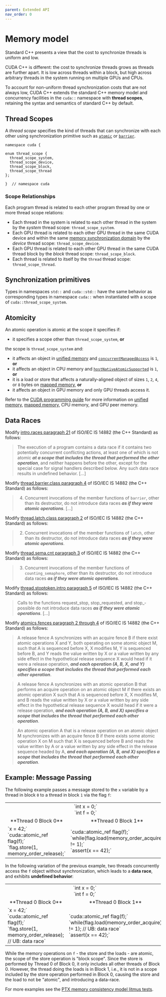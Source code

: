 ```yaml
---
parent: Extended API
nav_order: 0
---
```


# Memory model

Standard C++ presents a view that the cost to synchronize threads is uniform and low.

CUDA C++ is different: the cost to synchronize threads grows as threads are further apart.
It is low across threads within a block, but high across arbitrary threads in the system running on multiple GPUs and CPUs.

To account for non-uniform thread synchronization costs that are not always low, CUDA C++ extends the standard C++ memory model and concurrency facilities in the `cuda::` namespace with **thread scopes**, retaining the syntax and semantics of standard C++ by default.

## Thread Scopes

A _thread scope_ specifies the kind of threads that can synchronize with each other using synchronization primitive such as [`atomic`] or [`barrier`].

```cuda
namespace cuda {

enum thread_scope {
  thread_scope_system,
  thread_scope_device,
  thread_scope_block,
  thread_scope_thread
};

}  // namespace cuda
```

[`atomic`]: synchronization_primitives/atomic.md
[`barrier`]: synchronization_primitives/barrier.md

### Scope Relationships

Each program thread is related to each other program thread by one or more thread scope relations:
- Each thread in the system is related to each other thread in the system by the *system* thread scope: `thread_scope_system`.
- Each GPU thread is related to each other GPU thread in the same CUDA device and within the same [memory synchronization domain](https://docs.nvidia.com/cuda/cuda-c-programming-guide/index.html#memory-synchronization-domains) by the *device* thread scope: `thread_scope_device`.
- Each GPU thread is related to each other GPU thread in the same CUDA thread block by the *block* thread scope: `thread_scope_block`.
- Each thread is related to itself by the `thread` thread scope: `thread_scope_thread`.

## Synchronization primitives

Types in namespaces `std::` and `cuda::std::` have the same behavior as corresponding types in namespace `cuda::` when instantiated with a scope of `cuda::thread_scope_system`.

## Atomicity

An atomic operation is atomic at the scope it specifies if:
- it specifies a scope other than `thread_scope_system`, **or**

the scope is `thread_scope_system` and:

- it affects an object in [unified memory] and [`concurrentManagedAccess`] is `1`, **or**
- it affects an object in CPU memory and [`hostNativeAtomicSupported`] is `1`, **or**
- it is a load or store that affects a naturally-aligned object of sizes `1`, `2`, `4`, or `8` bytes on [mapped memory], **or**
- it affects an object in GPU memory and only GPU threads access it.

[mapped memory]: https://docs.nvidia.com/cuda/cuda-c-programming-guide/index.html#mapped-memory

Refer to the [CUDA programming guide] for more information on [unified memory], [mapped memory], CPU memory, and GPU peer memory.

[mapped memory]: https://docs.nvidia.com/cuda/cuda-c-programming-guide/index.html#mapped-memory
[unified memory]: https://docs.nvidia.com/cuda/cuda-c-programming-guide/index.html#um-unified-memory-programming-hd
[CUDA programming guide]: https://docs.nvidia.com/cuda/cuda-c-programming-guide/index.html
[`concurrentManagedAccess`]: https://docs.nvidia.com/cuda/cuda-runtime-api/structcudaDeviceProp.html#structcudaDeviceProp_116f9619ccc85e93bc456b8c69c80e78b
[`hostNativeAtomicSupported`]: https://docs.nvidia.com/cuda/cuda-runtime-api/structcudaDeviceProp.html#structcudaDeviceProp_1ef82fd7d1d0413c7d6f33287e5b6306f

## Data Races

Modify [intro.races paragraph 21] of ISO/IEC IS 14882 (the C++ Standard) as follows:
> The execution of a program contains a data race if it contains two potentially concurrent conflicting actions, at least one of which is not atomic ***at a scope that includes the thread that performed the other operation***, and neither happens before the other, except for the special case for signal handlers described below. Any such data race results in undefined behavior. [...]

Modify [thread.barrier.class paragraph 4] of ISO/IEC IS 14882 (the C++ Standard) as follows:
> 4. Concurrent invocations of the member functions of `barrier`, other than its destructor, do not introduce data races ***as if they were atomic operations***. [...]

Modify [thread.latch.class paragraph 2] of ISO/IEC IS 14882 (the C++ Standard) as follows:
> 2. Concurrent invocations of the member functions of `latch`, other than its destructor, do not introduce data races ***as if they were atomic operations***.

Modify [thread.sema.cnt paragraph 3] of ISO/IEC IS 14882 (the C++ Standard) as follows:
> 3. Concurrent invocations of the member functions of `counting_semaphore`, other than its destructor, do not introduce data races ***as if they were atomic operations***.

Modify [thread.stoptoken.intro paragraph 5] of ISO/IEC IS 14882 (the C++ Standard) as follows:
> Calls to the functions request_­stop, stop_­requested, and stop_­possible do not introduce data races ***as if they were atomic operations***. [...]

[thread.stoptoken.intro paragraph 5]: https://eel.is/c++draft/thread#stoptoken.intro-5

Modify [atomics.fences paragraph 2 through 4] of ISO/IEC IS 14882 (the C++ Standard) as follows:
> A release fence A synchronizes with an acquire fence B if there exist atomic
> operations X and Y, both operating on some atomic object M, such that A is
> sequenced before X, X modifies M, Y is sequenced before B, and Y reads the
> value written by X or a value written by any side effect in the hypothetical
> release sequence X would head if it were a release operation,
> ***and each operation (A, B, X, and Y) specifies a scope that includes the thread that performed each other operation***.

> A release fence A synchronizes with an atomic operation B that performs an
> acquire operation on an atomic object M if there exists an atomic operation X
> such that A is sequenced before X, X modifies M, and B reads the value
> written by X or a value written by any side effect in the hypothetical
> release sequence X would head if it were a release operation,
> ***and each operation (A, B, and X) specifies a scope that includes the thread that performed each other operation***.

> An atomic operation A that is a release operation on an atomic object M
> synchronizes with an acquire fence B if there exists some atomic operation X
> on M such that X is sequenced before B and reads the value written by A or a
> value written by any side effect in the release sequence headed by A,
> ***and each operation (A, B, and X) specifies a scope that includes the thread that performed each other operation***.

## Example: Message Passing

The following example passes a message stored to the `x` variable by a thread in block `0` to a thread in block `1` via the flag `f`:

<table class="display">
<tr class="header"><td colspan="2" markdown="span" align="center">
`int x = 0;`<br>
`int f = 0;`
</td></tr>
<tr class="header">
<td markdown="span" align="center">
**Thread 0 Block 0**
</td><td markdown="span" align="center">
**Thread 0 Block 1**
</td>
</tr>
<tr>
<td markdown="span">
`x = 42;`<br>
`cuda::atomic_ref<int, cuda::thread_scope_device> flag(f);`<br>
`flag.store(1, memory_order_release);`
</td>
<td markdown="span">
`cuda::atomic_ref<int, cuda::thread_scope_device> flag(f);`<br>
`while(flag.load(memory_order_acquire) != 1);`<br>
`assert(x == 42);`
</td>
</tr>
</table>

In the following variation of the previous example, two threads concurrently access the `f` object without synchronization, which leads to a **data race**, and exhibits **undefined behavior**:

<table>
<tr><td colspan="2" markdown="span" align="center">
`int x = 0;`<br>
`int f = 0;`
</td></tr>
<tr>
<td markdown="span" align="center">
**Thread 0 Block 0**
</td><td markdown="span" align="center">
**Thread 0 Block 1**
</td>
</tr>
<tr>
<td markdown="span">
`x = 42;`<br>
`cuda::atomic_ref<int, cuda::thread_scope_block> flag(f);`<br>
`flag.store(1, memory_order_release);  // UB: data race`
</td>
<td markdown="span">
`cuda::atomic_ref<int, cuda::thread_scope_device> flag(f);`<br>
`while(flag.load(memory_order_acquire) != 1); // UB: data race`<br>
`assert(x == 42);`
</td>
</tr>
</table>

While the memory operations on `f` - the store and the loads - are atomic, the scope of the store operation is "block scope". Since the store is performed by Thread 0 of Block 0, it only includes all other threads of Block 0. However, the thread doing the loads is in Block 1, i.e., it is not in a scope included by the store operation performed in Block 0, causing the store and the load to not be "atomic", and introducing a data-race.

For more examples see the [PTX memory consistency model litmus tests].

[PTX memory consistency model litmus tests]: https://docs.nvidia.com/cuda/parallel-thread-execution/index.html#axioms
[intro.races paragraph 21]: https://eel.is/c++draft/intro.races#21
[thread.barrier.class paragraph 4]: https://eel.is/c++draft/thread.barrier.class#4
[thread.latch.class paragraph 2]: https://eel.is/c++draft/thread.latch.class#2
[thread.sema.cnt paragraph 3]: https://eel.is/c++draft/thread.sema.cnt#3
[atomics.fences paragraph 2 through 4]: https://eel.is/c++draft/atomics.fences#2
